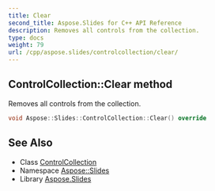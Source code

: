```yaml
---
title: Clear
second_title: Aspose.Slides for C++ API Reference
description: Removes all controls from the collection.
type: docs
weight: 79
url: /cpp/aspose.slides/controlcollection/clear/
---
```

## ControlCollection::Clear method


Removes all controls from the collection.

```cpp
void Aspose::Slides::ControlCollection::Clear() override
```

## See Also

* Class [ControlCollection](../)
* Namespace [Aspose::Slides](../../)
* Library [Aspose.Slides](../../../)
